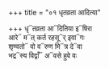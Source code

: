 +++
title = "०१ धृतव्रता आदित्या"

+++
धृ᳓तव्रता आ᳓दितिया इ᳓षिरा  
आरे᳓ म᳓त् कर्त रहसू᳓र् इवा᳓गः  
शृण्वतो᳓ वो व᳓रुण मि᳓त्र दे᳓वा  
भद्र᳓स्य विद्वाँ᳓ अ᳓वसे हुवे वः